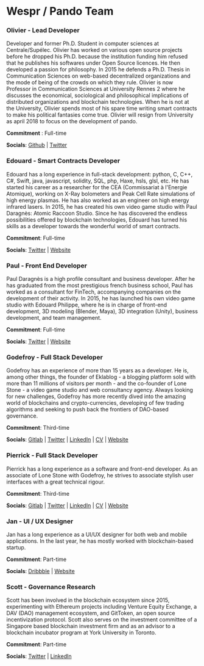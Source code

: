 # Wespr / Pando Team

### Olivier - Lead Developer

Developer and former Ph.D. Student in computer sciences at Centrale/Supélec. Olivier has worked on various open source projects before he dropped his Ph.D. because the institution funding him refused that he publishes his softwares under Open Source licences. He then developed a passion for philosophy. In 2015 he defends a Ph.D. Thesis in Communication Sciences on web-based decentralized organizations and the mode of being of the crowds on which they  rule. Olivier is now Professor in Communication Sciences at University Rennes 2 where he discusses the economical, sociological and philosophical implications of distributed organizations and blockchain technologies. When he is not at the University, Olivier spends most of his spare time writing smart contracts to make his political fantasies come true. Olivier will resign from University as april 2018 to focus on the development of pando.

**Commitment** : Full-time

**Socials**: [Github](https://github.com/wespr) | [Twitter](https://twitter.com/osarrouy)

### Edouard - Smart Contracts Developer

Edouard has a long experience in full-stack development: python, C, C++, C#, Swift, java, javascript, solidity, SQL, php, Haxe, hsls, glsl, etc. He has started his career as a researcher for the CEA (Commissariat à l'Energie Atomique), working on X-Ray bolometers and Peak Cell Rate simulations of high energy plasmas. He has also worked as an engineer on high energy infrared lasers. In 2015, he has created his own video game studio with Paul Daragnès: Atomic Raccoon Studio. Since he has discovered the endless possibilities offered by blockchain technologies, Edouard has turned his skills as a developer towards the wonderful world of smart contracts. 

**Commitment**: Full-time

**Socials**: [Twitter](https://twitter.com/atomicraccoonfr) | [Website](http://www.atomic-raccoon.com)

### Paul - Front End Developer

Paul Daragnès is a high profile consultant and business developer. After he has graduated from the most prestigious french business school, Paul has worked as a consultant for FinTech, accompanying companies on the development of their activity. In 2015, he has launched his own video game studio with Edouard Philippe, where he is in charge of front-end development, 3D modeling (Blender, Maya), 3D integration (Unity), business development, and team management.

**Commitment**: Full-time

**Socials**: [Twitter](https://twitter.com/atomicraccoonfr) | [Website](http://www.atomic-raccoon.com)

### Godefroy - Full Stack Developer

Godefroy has an experience of more than 15 years as a developer. He is, among other things, the founder of Eklablog - a blogging platform sold with more than 11 millions of visitors per month - and the co-founder of Lone Stone - a video game studio and web consultancy agency. Always looking for new challenges, Godefroy has more recently dived into the amazing world of blockchains and crypto-currencies, developing of few trading algorithms and seeking to push back the frontiers of DAO-based governance.

**Commitment**: Third-time

**Socials**: [Gitlab](https://gitlab.com/Godefroy_dc) | [Twitter](https://twitter.com/Godefroy) | [LinkedIn](https://fr.linkedin.com/in/godefroy) | [CV](https://lonestone.consulting/cv/CV_Godefroy.pdf) | [Website](https://lonestone.consulting/)

### Pierrick - Full Stack Developer

Pierrick has a long experience as a software and front-end developer. As an associate of Lone Stone with Godefroy, he strives to associate stylish user interfaces with a great technical rigour.

**Commitment**: Third-time

**Socials**: [Gitlab](https://gitlab.com/pierrick.bignet) | [Twitter](https://twitter.com/pierrickbignet) | [LinkedIn](https://fr.linkedin.com/in/pierrick-bignet-092b392b) | [CV](https://lonestone.consulting/cv/CV_Pierrick.pdf) | [Website](https://lonestone.consulting/)

### Jan - UI / UX Designer

Jan has a long experience as a UI/UX designer for both web and mobile applications. In the last year, he has mostly worked with blockchain-based startup.

**Commitment**: Part-time

**Socials**: [Dribbble](https://dribbble.com/janwolinger) | [Website](http://janwolinger.cz/)

### Scott - Governance Research

Scott has been involved in the blockchain ecosystem since 2015, experimenting with Ethereum projects including Venture Equity Exchange, a DAV (DAO) management ecosystem, and GitToken, an open source incentivization protocol. Scott also serves on the investment committee of a Singapore based blockchain investment firm and as an advisor to a blockchain incubator program at York University in Toronto.

**Commitment**: Part-time

**Socials**: [Twitter](http://twitter.com/notscottmoore) | [LinkedIn](https://www.linkedin.com/in/scott-moore-a2970075/)